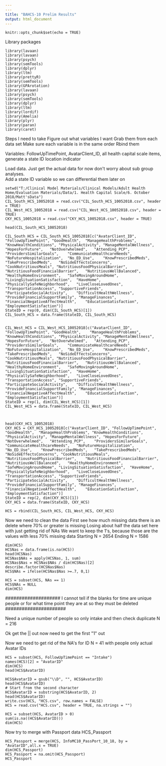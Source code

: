 ```yaml
---
---
title: "BAHCS-10 Prelim Results"
output: html_document
---
```


```{r setup, include=FALSE}
knitr::opts_chunk$set(echo = TRUE)
```
Library packages
```{r}
library(lavaan)
library(lavaan)
library(psych)
library(semTools)
library(dplyr)
library(ltm)
library(prettyR)
library(semTools)
library(GPArotation)
library(lavaan)
library(psych)
library(semTools)
library(dplyr)
library(ltm)
library(lordif)
library(Amelia)
library(plyr)
library(paran)
library(caret)
```
Steps I need to take
Figure out what variables I want
Grab them from each data set
Make sure each variable is in the same order 
Rbind them

Variables: 
FollowUpTimePoint, AvatarClient_ID, all health capital scale items, generate a state ID location indicator



Load data.  Just get the actual data for now don't worry about sub group analyses.  
Add a state ID variable so we can differential them later on
```{r}
setwd("T:/Clinical Model Materials/Clinical Models/Adult Health Home/Evaluation Materials/Data/1. Health Capital Scale/6. October 2018/Matt'sData")
CIL_South_HCS_10052018 = read.csv("CIL_South_HCS_10052018.csv", header = TRUE)
CIL_West_HCS_10052018 = read.csv("CIL_West_HCS_10052018.csv", header = TRUE)
CKY_HCS_10052018 = read.csv("CKY_HCS_10052018.csv", header = TRUE)

head(CIL_South_HCS_10052018)

CIL_South_HCS = CIL_South_HCS_10052018[c("AvatarClient_ID", "FollowUpTimePoint", "GoodHealth",	"ManageHealthProblems",	"KnowHealthConditions",	"PhysicalActivity",	"ManageMentalWellness",	"HopesForFuture",	"NotOverwhelmed",	"Attending_PCP",	"ProvidersSimilarGoals",	"CommunicateHealthcareNeeds",	"NoFutureHospitalization",	"No_ED_Use",	"KnowPrescribedMeds",	"TakePrescribedMeds",	"NoSideEffectsConcerns", "CookNutritiousMeals",	"NutritiousFoodPhysicalBarrier",	"NutritiousFoodFinancialBarrier",	"NutritiousWellBalanced",	"HealthyHomeEnvironment",	"SafeMovingAroundHome",	"LivingSituationSatisfaction",	"HaveHome", "PhysicallySafeNeighborhood",	"LiveCloseLovedOnes",	"TransportationAccess",	"SupportiveFriends",	"ParticipateSocialActivity",	"DifficultHealthWellness", "ProvideFinancialSupportFamily",	"ManageFinances",	"FinancialNegativeAffectHealth",	"EducationSatisfaction",	"EmploymentSatisfaction")]
StateID = rep(0, dim(CIL_South_HCS)[1])
CIL_South_HCS = data.frame(StateID, CIL_South_HCS)


CIL_West_HCS = CIL_West_HCS_10052018[c("AvatarClient_ID", "FollowUpTimePoint", "GoodHealth",	"ManageHealthProblems",	"KnowHealthConditions",	"PhysicalActivity",	"ManageMentalWellness",	"HopesForFuture",	"NotOverwhelmed",	"Attending_PCP",	"ProvidersSimilarGoals",	"CommunicateHealthcareNeeds",	"NoFutureHospitalization",	"No_ED_Use",	"KnowPrescribedMeds",	"TakePrescribedMeds",	"NoSideEffectsConcerns", "CookNutritiousMeals",	"NutritiousFoodPhysicalBarrier",	"NutritiousFoodFinancialBarrier",	"NutritiousWellBalanced",	"HealthyHomeEnvironment",	"SafeMovingAroundHome",	"LivingSituationSatisfaction",	"HaveHome", "PhysicallySafeNeighborhood",	"LiveCloseLovedOnes",	"TransportationAccess",	"SupportiveFriends",	"ParticipateSocialActivity",	"DifficultHealthWellness", "ProvideFinancialSupportFamily",	"ManageFinances",	"FinancialNegativeAffectHealth",	"EducationSatisfaction",	"EmploymentSatisfaction")]
StateID = rep(1, dim(CIL_West_HCS)[1])
CIL_West_HCS = data.frame(StateID, CIL_West_HCS)



head(CKY_HCS_10052018)
CKY_HCS = CKY_HCS_10052018[c("AvatarClient_ID", "FollowUpTimePoint", "GoodHealth",	"ManageHealthProblems",	"KnowHealthConditions",	"PhysicalActivity",	"ManageMentalWellness",	"HopesForFuture",	"NotOverwhelmed",	"Attending_PCP",	"ProvidersSimilarGoals",	"CommunicateHealthcareNeeds",	"NoFutureHospitalization",	"No_ED_Use",	"KnowPrescribedMeds",	"TakePrescribedMeds",	"NoSideEffectsConcerns", "CookNutritiousMeals",	"NutritiousFoodPhysicalBarrier",	"NutritiousFoodFinancialBarrier",	"NutritiousWellBalanced",	"HealthyHomeEnvironment",	"SafeMovingAroundHome",	"LivingSituationSatisfaction",	"HaveHome", "PhysicallySafeNeighborhood",	"LiveCloseLovedOnes",	"TransportationAccess",	"SupportiveFriends",	"ParticipateSocialActivity",	"DifficultHealthWellness", "ProvideFinancialSupportFamily",	"ManageFinances",	"FinancialNegativeAffectHealth",	"EducationSatisfaction",	"EmploymentSatisfaction")]
StateID = rep(2, dim(CKY_HCS)[1])
CKY_HCS = data.frame(StateID, CKY_HCS)

HCS = rbind(CIL_South_HCS, CIL_West_HCS, CKY_HCS)

```
Now we need to clean the data
First see how much missing data there is an delete where 70% or greater is missing
Losing about half the data set here with just getting rid of NAs
We want to keep the 1's, because those are the values with less 70% missing data
Starting N = 2654
Ending N = 1586
```{r}
dim(HCS)
HCSNas = data.frame(is.na(HCS))
head(HCSNas)
HCSNas$NAs = apply(HCSNas, 1, sum)
HCSNas$Nas = HCSNas$NAs / dim(HCSNas)[2]
describe.factor(HCSNas$Nas)
HCS$NAs = ifelse(HCSNas$Nas >=.7, 0,1)

HCS = subset(HCS, NAs == 1)
HCS$NAs = NULL
dim(HCS)

```

####################
I cannot tell if the blanks for time are unique people or for what time point they are at so they must be deleted
######################

Need a unique number of people so only intake and then check duplicate
N = 216

Ok get the || out now need to get the first "1" out

Now we need to get rid of the NA's for ID 
N = 41 with people only actual Avatar IDs
```{r}
HCS = subset(HCS, FollowUpTimePoint == "Intake")
names(HCS)[2] = "AvatarID"
dim(HCS)
head(HCS$AvatarID)

HCS$AvatarID = gsub("\\D", "", HCS$AvatarID)
head(HCS$AvatarID)
# Start from the second character
HCS$AvatarID = substring(HCS$AvatarID, 2)
head(HCS$AvatarID)
write.csv(HCS, "HCS.csv", row.names = FALSE)
HCS = read.csv("HCS.csv", header = TRUE, na.strings = "")

HCS = subset(HCS, AvatarID > 0)
sum(is.na((HCS$AvatarID)))
dim(HCS)
```
Now try to merge with Passport data
HCS_Passport
```{r}
HCS_Passport = merge(HCS, InfoMC10_PassPort_10_18, by = "AvatarID",all.x = TRUE)
dim(HCS_Passport)
HCS_Passport = na.omit(HCS_Passport)
HCS_Passport
```
